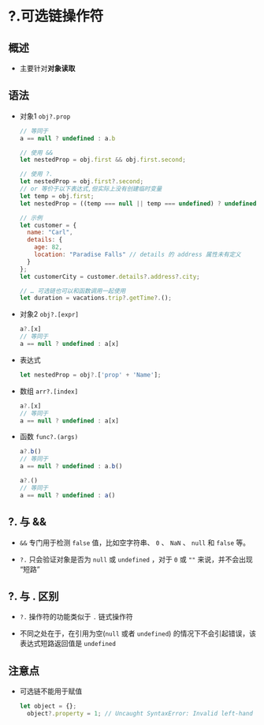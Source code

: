 # ?.可选链操作符

## 概述

*   主要针对**对象读取**

## 语法

*   对象1 `obj?.prop`

    ```javascript
    // 等同于
    a == null ? undefined : a.b
    ```

    ```javascript
    // 使用 &&
    let nestedProp = obj.first && obj.first.second;

    // 使用 ?.
    let nestedProp = obj.first?.second;
    // or 等价于以下表达式,但实际上没有创建临时变量
    let temp = obj.first;
    let nestedProp = ((temp === null || temp === undefined) ? undefined : temp.second);

    ```

    ```javascript
    // 示例
    let customer = {
      name: "Carl",
      details: {
        age: 82,
        location: "Paradise Falls" // details 的 address 属性未有定义
      }
    };
    let customerCity = customer.details?.address?.city;

    // … 可选链也可以和函数调用一起使用
    let duration = vacations.trip?.getTime?.();
    ```

*   对象2 `obj?.[expr]`

    ```javascript
    a?.[x]
    // 等同于
    a == null ? undefined : a[x]
    ```

*   表达式

    ```javascript
    let nestedProp = obj?.['prop' + 'Name'];
    ```

*   数组 `arr?.[index]`

    ```javascript
    a?.[x]
    // 等同于
    a == null ? undefined : a[x]
    ```

*   函数 `func?.(args)`

    ```javascript
    a?.b()
    // 等同于
    a == null ? undefined : a.b()

    a?.()
    // 等同于
    a == null ? undefined : a()
    ```

## ?. 与 &&

*   `&&` 专门用于检测 `false` 值，比如空字符串、 `0` 、 `NaN` 、 `null` 和 `false` 等。

*   `?.` 只会验证对象是否为 `null` 或 `undefined` ，对于 `0` 或 `""` 来说，并不会出现 “短路”

## ?. 与 . 区别

*   `?.` 操作符的功能类似于 `.` 链式操作符

*   不同之处在于，在引用为空(`null` 或者 `undefined`) 的情况下不会引起错误，该表达式短路返回值是 `undefined`

## 注意点

*   可选链不能用于赋值

    ```javascript
    let object = {};
      object?.property = 1; // Uncaught SyntaxError: Invalid left-hand side in assignment
    ```
